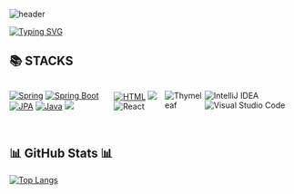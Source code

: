 
 
![header](https://capsule-render.vercel.app/api?type=waving&color=6994CDEE&text=&animation=twinkling&height=80)

[![Typing SVG](https://readme-typing-svg.demolab.com?font=Alkatra&weight=500&size=45&duration=4000&pause=3&color=6994CDEE&center=false&vCenter=false&multiline=true&repeat=true&width=1000&height=100&lines=Welcome+to+yehee's+GitHub!👋)](https://git.io/typing-svg)
 

## 📚 STACKS
 <div style="display:flex; flex-direction:row;">
 
 [![Spring](https://img.shields.io/badge/Spring-6DB33F?style=for-the-badge&logo=spring&logoColor=white)](https://spring.io/) 
[![Spring Boot](https://img.shields.io/badge/Spring_Boot-6DB33F?style=for-the-badge&logo=spring-boot&logoColor=white)](https://spring.io/projects/spring-boot) 
[![JPA](https://img.shields.io/badge/JPA-007396?style=for-the-badge&logo=jpa&logoColor=white)](https://www.oracle.com/java/technologies/persistence-jsp.html) 
[![Java](https://img.shields.io/badge/Java-007396?style=for-the-badge&logo=java&logoColor=white)](https://www.java.com/) 
<img src="https://img.shields.io/badge/mysql-4479A1?style=for-the-badge&logo=mysql&logoColor=white">


[![HTML](https://img.shields.io/badge/HTML5-E34F26?style=for-the-badge&logo=html5&logoColor=white)](https://developer.mozilla.org/en-US/docs/Web/HTML) 
<img src="https://img.shields.io/badge/javascript-F7DF1E?style=for-the-badge&logo=javascript&logoColor=black">
![React](https://img.shields.io/badge/react-%2320232a.svg?style=for-the-badge&logo=react&logoColor=%2361DAFB)


![Thymeleaf](https://img.shields.io/badge/Thymeleaf-%23005C0F.svg?style=for-the-badge&logo=Thymeleaf&logoColor=white)

![IntelliJ IDEA](https://img.shields.io/badge/IntelliJIDEA-000000.svg?style=for-the-badge&logo=intellij-idea&logoColor=white)
![Visual Studio Code](https://img.shields.io/badge/Visual%20Studio%20Code-0078d7.svg?style=for-the-badge&logo=visual-studio-code&logoColor=white)

 </div>
 <br>


## 📊 GitHub Stats 📊 

[![Top Langs](https://github-readme-stats.vercel.app/api/top-langs/?username=yeheeshin&layout=donut&hide=css)](https://github.com/anuraghazra/github-readme-stats)
